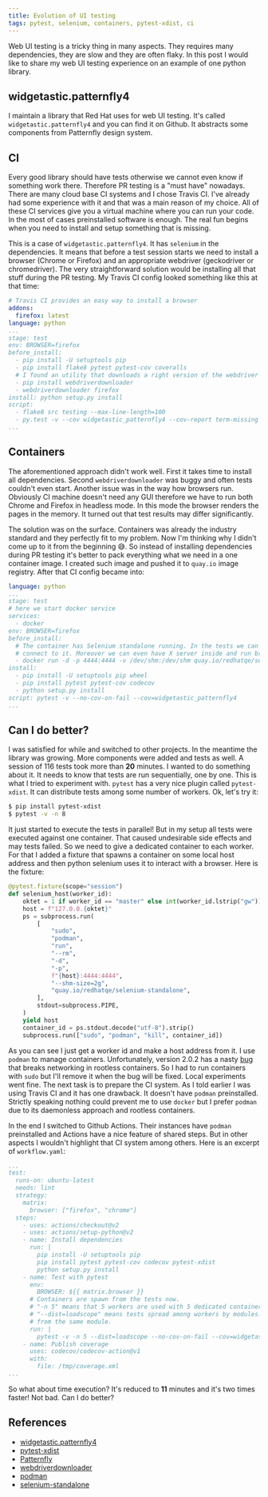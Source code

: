 ```yaml
---
title: Evolution of UI testing
tags: pytest, selenium, containers, pytest-xdist, ci
---
```

Web UI testing is a tricky thing in many aspects. They requires many dependencies, they are slow and
they are often flaky. In this post I would like to share my web UI testing experience on an example
of one python library.

## widgetastic.patternfly4

I maintain a library that Red Hat uses for web UI testing. It's called `widgetastic.patternfly4` and
you can find it on Github. It abstracts some components from Patternfly design system.

## CI

Every good library should have tests otherwise we cannot even know if something work there.
Therefore PR testing is a "must have" nowadays. There are many cloud base CI systems and I chose
Travis CI. I've already had some experience with it and that was a main reason of my choice.
All of these CI services give you a virtual machine where you can run your code. In the most of
cases preinstalled software is enough. The real fun begins when you need to install and setup
something that is missing.

This is a case of `widgetastic.patternfly4`. It has `selenium` in the dependencies. It means that
before a test session starts we need to install a browser (Chrome or Firefox) and an appropriate
webdriver (geckodriver or chromedriver). The very straightforward solution would be installing all
that stuff during the PR testing. My Travis CI config looked something like this at that time:

```yaml
# Travis CI provides an easy way to install a browser
addons:
  firefox: latest
language: python
...
stage: test
env: BROWSER=firefox
before_install:
  - pip install -U setuptools pip
  - pip install flake8 pytest pytest-cov coveralls
  # I found an utility that downloads a right version of the webdriver
  - pip install webdriverdownloader
  - webdriverdownloader firefox
install: python setup.py install
script:
  - flake8 src testing --max-line-length=100
  - py.test -v --cov widgetastic_patternfly4 --cov-report term-missing
...
```

## Containers

The aforementioned approach didn't work well. First it takes time to install all dependencies.
Second `webdriverdownloader` was buggy and often tests couldn't even start. Another issue was in the
way how browsers run. Obviously CI machine doesn't need any GUI therefore we have to run both Chrome
and Firefox in headless mode. In this mode the browser renders the pages in the memory. It turned
out that test results may differ significantly.

The solution was on the surface. Containers was already the industry standard and they perfectly fit
to my problem. Now I'm thinking why I didn't come up to it from the beginning 😅. So instead of
installing dependencies during PR testing it's better to pack everything what we need in a one
container image. I created such image and pushed it to `quay.io` image registry. After that CI
config became into:

```yaml
language: python
...
stage: test
# here we start docker service
services:
  - docker
env: BROWSER=firefox
before_install:
  # The container has Selenium standalone running. In the tests we can use Remote webdriver to
  # connect to it. Moreover we can even have X server inside and run browsers in regular way.
  - docker run -d -p 4444:4444 -v /dev/shm:/dev/shm quay.io/redhatqe/selenium-standalone
install:
  - pip install -U setuptools pip wheel
  - pip install pytest pytest-cov codecov
  - python setup.py install
script: pytest -v --no-cov-on-fail --cov=widgetastic_patternfly4
...
```

## Can I do better?

I was satisfied for while and switched to other projects. In the meantime the library was growing.
More components were added and tests as well. A session of 116 tests took more than **20** minutes.
I wanted to do something about it. It needs to know that tests are run sequentially, one by one.
This is what I tried to experiment with. `pytest` has a very nice plugin called `pytest-xdist`. It
can distribute tests among some number of workers. Ok, let's try it:

```sh
$ pip install pytest-xdist
$ pytest -v -n 8
```

It just started to execute the tests in parallel! But in my setup all tests were executed against
one container. That caused undesirable side effects and may tests failed. So we need to give a
dedicated container to each worker. For that I added a fixture that spawns a container on some local
host address and then python selenium uses it to interact with a browser. Here is the fixture:

```python
@pytest.fixture(scope="session")
def selenium_host(worker_id):
    oktet = 1 if worker_id == "master" else int(worker_id.lstrip("gw")) + 1
    host = f"127.0.0.{oktet}"
    ps = subprocess.run(
        [
            "sudo",
            "podman",
            "run",
            "--rm",
            "-d",
            "-p",
            f"{host}:4444:4444",
            "--shm-size=2g",
            "quay.io/redhatqe/selenium-standalone",
        ],
        stdout=subprocess.PIPE,
    )
    yield host
    container_id = ps.stdout.decode("utf-8").strip()
    subprocess.run(["sudo", "podman", "kill", container_id])
```

As you can see I just get a worker id and make a host address from it. I use `podman` to manage
containers. Unfortunately, version 2.0.2 has a nasty [bug](https://github.com/containers/podman/issues/7016)
that breaks networking in rootless containers. So I had to run containers with `sudo` but I'll
remove it when the bug will be fixed. Local experiments went fine. The next task is to prepare the
CI system. As I told earlier I was using Travis CI and it has one drawback. It doesn't have `podman`
preinstalled. Strictly speaking nothing could prevent me to use `docker` but I prefer `podman` due
to its daemonless approach and rootless containers.

In the end I switched to Github Actions. Their instances have `podman` preinstalled and Actions have
a nice feature of shared steps. But in other aspects I wouldn't highlight that CI system among
others. Here is an excerpt of `workflow.yaml`:

```yaml
...
test:
  runs-on: ubuntu-latest
  needs: lint
  strategy:
    matrix:
      browser: ["firefox", "chrome"]
  steps:
    - uses: actions/checkout@v2
    - uses: actions/setup-python@v2
    - name: Install dependencies
      run: |
        pip install -U setuptools pip
        pip install pytest pytest-cov codecov pytest-xdist
        python setup.py install
    - name: Test with pytest
      env:
        BROWSER: ${{ matrix.browser }}
      # Containers are spawn from the tests now.
      # "-n 5" means that 5 workers are used with 5 dedicated containers.
      # "--dist=loadscope" means tests spread among workers by modules. Each worker executes tests
      # from the same module.
      run: |
        pytest -v -n 5 --dist=loadscope --no-cov-on-fail --cov=widgetastic_patternfly4 --cov-report=xml:/tmp/coverage.xml
    - name: Publish coverage
      uses: codecov/codecov-action@v1
      with:
        file: /tmp/coverage.xml
...
```

So what about time execution? It's reduced to **11** minutes and it's two times faster! Not bad. Can
I do better?

## References

* [widgetastic.patternfly4](https://github.com/RedHatQE/widgetastic.patternfly4)
* [pytest-xdist](https://github.com/pytest-dev/pytest-xdist)
* [Patternfly](https://www.patternfly.org/v4/documentation/react/overview/release-notes)
* [webdriverdownloader](https://github.com/leonidessaguisagjr/webdriverdownloader)
* [podman](https://podman.io)
* [selenium-standalone](https://github.com/RedHatQE/selenium-images)
